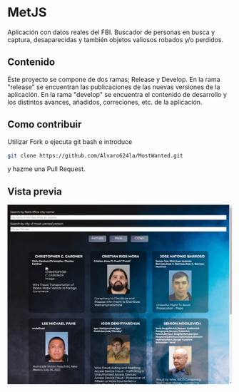 # MetJS
Aplicación con datos reales del FBI. Buscador de personas en busca y captura, desaparecidas y también objetos valiosos robados y/o perdidos.

## Contenido
Éste proyecto se compone de dos ramas; Release y Develop. En la rama "release" se encuentran las publicaciones de las nuevas versiones de la aplicación. En la rama "develop" se encuentra el contenido de desarrollo y los distintos avances, añadidos, correciones, etc. de la aplicación.

<!-- ## Demo
Si quieres ver la demo de éste proyecto, puedes visitar la [Demo del proyecto](https://alvaro624la.github.io/MetJS/) -->

## Como contribuir
Utilizar Fork o ejecuta git bash e introduce
```bash
git clone https://github.com/Alvaro624la/MostWanted.git
```
y hazme una Pull Request.

<!-- ## Instalación
Para instalar y ejecutar éste proyecto solo escribe
```bash
npm install
```
y luego
```bash
npm run build & npm run build-sass
```
para ejecutar sass y webpack. -->

## Vista previa
![](/preview.png)

<!-- 
## Como clonar
Ejecuta git bash e introduce
```bash
git clone https://github.com/Alvaro624la/MetJS.git
```
-->


<!-- ### Notes -->